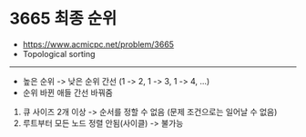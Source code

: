 # 3665 최종 순위

- https://www.acmicpc.net/problem/3665
- Topological sorting
---
- 높은 순위 -> 낮은 순위 간선 (1 -> 2, 1 -> 3, 1 -> 4, ...)
- 순위 바뀐 애들 간선 바꿔줌
1. 큐 사이즈 2개 이상 -> 순서를 정할 수 없음 (문제 조건으로는 일어날 수 없음)
2. 루트부터 모든 노드 정렬 안됨(사이클) -> 불가능